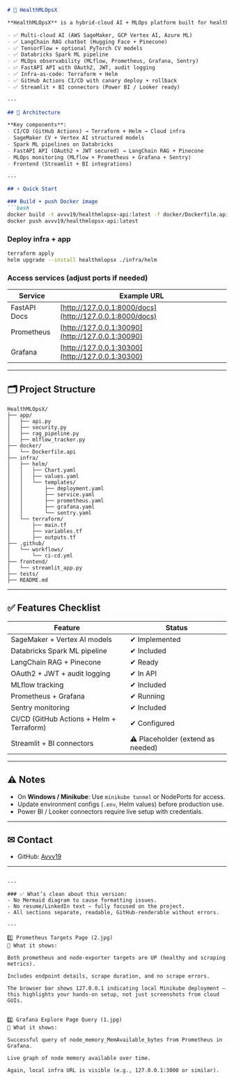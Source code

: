 

````markdown
# 🚀 HealthMLOpsX

**HealthMLOpsX** is a hybrid-cloud AI + MLOps platform built for healthcare. It provides:

- ✅ Multi-cloud AI (AWS SageMaker, GCP Vertex AI, Azure ML)
- ✅ LangChain RAG chatbot (Hugging Face + Pinecone)
- ✅ TensorFlow + optional PyTorch CV models
- ✅ Databricks Spark ML pipeline
- ✅ MLOps observability (MLflow, Prometheus, Grafana, Sentry)
- ✅ FastAPI API with OAuth2, JWT, audit logging
- ✅ Infra-as-code: Terraform + Helm
- ✅ GitHub Actions CI/CD with canary deploy + rollback
- ✅ Streamlit + BI connectors (Power BI / Looker ready)

---

## 📌 Architecture

**Key components**:
- CI/CD (GitHub Actions) → Terraform + Helm → Cloud infra
- SageMaker CV + Vertex AI structured models
- Spark ML pipelines on Databricks
- FastAPI API (OAuth2 + JWT secured) → LangChain RAG + Pinecone
- MLOps monitoring (MLflow + Prometheus + Grafana + Sentry)
- Frontend (Streamlit + BI integrations)

---

## ⚡ Quick Start

### Build + push Docker image
```bash
docker build -t avvv19/healthmlopsx-api:latest -f docker/Dockerfile.api .
docker push avvv19/healthmlopsx-api:latest
````

### Deploy infra + app

```bash
terraform apply
helm upgrade --install healthmlopsx ./infra/helm
```

### Access services (adjust ports if needed)

| Service      | Example URL                                              |
| ------------ | -------------------------------------------------------- |
| FastAPI Docs | [http://127.0.0.1:8000/docs](http://127.0.0.1:8000/docs) |
| Prometheus   | [http://127.0.0.1:30090](http://127.0.0.1:30090)         |
| Grafana      | [http://127.0.0.1:30300](http://127.0.0.1:30300)         |

---

## 🗂 Project Structure

```
HealthMLOpsX/
├── app/
│   ├── api.py
│   ├── security.py
│   ├── rag_pipeline.py
│   ├── mlflow_tracker.py
├── docker/
│   └── Dockerfile.api
├── infra/
│   ├── helm/
│   │   ├── Chart.yaml
│   │   ├── values.yaml
│   │   └── templates/
│   │       ├── deployment.yaml
│   │       ├── service.yaml
│   │       ├── prometheus.yaml
│   │       ├── grafana.yaml
│   │       └── sentry.yaml
│   └── terraform/
│       ├── main.tf
│       ├── variables.tf
│       ├── outputs.tf
├── .github/
│   └── workflows/
│       └── ci-cd.yml
├── frontend/
│   └── streamlit_app.py
├── tests/
├── README.md
```

---

## ✅ Features Checklist

| Feature                                   | Status                           |
| ----------------------------------------- | -------------------------------- |
| SageMaker + Vertex AI models              | ✔ Implemented                    |
| Databricks Spark ML pipeline              | ✔ Included                       |
| LangChain RAG + Pinecone                  | ✔ Ready                          |
| OAuth2 + JWT + audit logging              | ✔ In API                         |
| MLflow tracking                           | ✔ Included                       |
| Prometheus + Grafana                      | ✔ Running                        |
| Sentry monitoring                         | ✔ Included                       |
| CI/CD (GitHub Actions + Helm + Terraform) | ✔ Configured                     |
| Streamlit + BI connectors                 | ⚠ Placeholder (extend as needed) |

---

## ⚠ Notes

* On **Windows / Minikube**: Use `minikube tunnel` or NodePorts for access.
* Update environment configs (`.env`, Helm values) before production use.
* Power BI / Looker connectors require live setup with credentials.

---

## ✉ Contact

* GitHub: [Avvv19](https://github.com/Avvv19)

---

```

---

### ✅ What’s clean about this version:
- No Mermaid diagram to cause formatting issues.
- No resume/LinkedIn text — fully focused on the project.
- All sections separate, readable, GitHub-renderable without errors.

---

1️⃣ Prometheus Targets Page (2.jpg)
🌟 What it shows:

Both prometheus and node-exporter targets are UP (healthy and scraping metrics).

Includes endpoint details, scrape duration, and no scrape errors.

The browser bar shows 127.0.0.1 indicating local Minikube deployment — this highlights your hands-on setup, not just screenshots from cloud GUIs.


2️⃣ Grafana Explore Page Query (1.jpg)
🌟 What it shows:

Successful query of node_memory_MemAvailable_bytes from Prometheus in Grafana.

Live graph of node memory available over time.

Again, local infra URL is visible (e.g., 127.0.0.1:3000 or similar).


```
